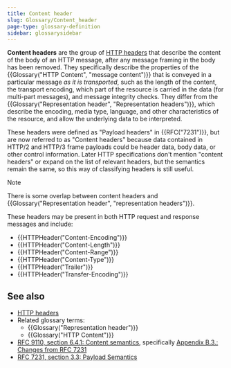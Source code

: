 ```yaml
---
title: Content header
slug: Glossary/Content_header
page-type: glossary-definition
sidebar: glossarysidebar
---
```


**Content headers** are the group of [HTTP headers](/en-US/docs/Web/HTTP/Reference/Headers) that describe the content of the body of an HTTP message, after any message framing in the body has been removed.
They specifically describe the properties of the {{Glossary("HTTP Content", "message content")}} that is conveyed in a particular message _as it is transported_, such as the length of the content, the transport encoding, which part of the resource is carried in the data (for multi-part messages), and message integrity checks.
They differ from the {{Glossary("Representation header", "Representation headers")}}, which describe the encoding, media type, language, and other characteristics of the resource, and allow the underlying data to be interpreted.

These headers were defined as "Payload headers" in {{RFC("7231")}}, but are now referred to as "Content headers" because data contained in HTTP/2 and HTTP/3 frame payloads could be header data, body data, or other control information.
Later HTTP specifications don't mention "content headers" or expand on the list of relevant headers, but the semantics remain the same, so this way of classifying headers is still useful.

> [!NOTE]
> There is some overlap between content headers and {{Glossary("Representation header", "representation headers")}}.

These headers may be present in both HTTP request and response messages and include:

- {{HTTPHeader("Content-Encoding")}}
- {{HTTPHeader("Content-Length")}}
- {{HTTPHeader("Content-Range")}}
- {{HTTPHeader("Content-Type")}}
- {{HTTPHeader("Trailer")}}
- {{HTTPHeader("Transfer-Encoding")}}

## See also

- [HTTP headers](/en-US/docs/Web/HTTP/Reference/Headers)
- Related glossary terms:
  - {{Glossary("Representation header")}}
  - {{Glossary("HTTP Content")}}
- [RFC 9110, section 6.4.1: Content semantics](https://httpwg.org/specs/rfc9110.html#rfc.section.6.4.1), specifically [Appendix B.3.: Changes from RFC 7231](https://httpwg.org/specs/rfc9110.html#changes.from.rfc.7231)
- [RFC 7231, section 3.3: Payload Semantics](https://datatracker.ietf.org/doc/html/rfc7231#section-3.3)

